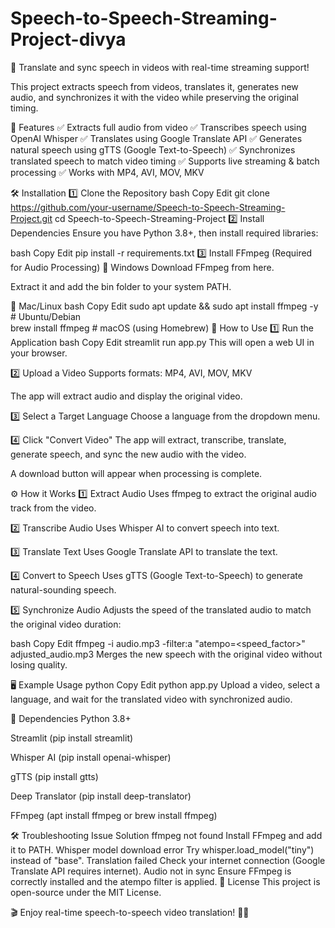 # Speech-to-Speech-Streaming-Project-divya
🚀 Translate and sync speech in videos with real-time streaming support!

This project extracts speech from videos, translates it, generates new audio, and synchronizes it with the video while preserving the original timing.

📌 Features
✅ Extracts full audio from video
✅ Transcribes speech using OpenAI Whisper
✅ Translates using Google Translate API
✅ Generates natural speech using gTTS (Google Text-to-Speech)
✅ Synchronizes translated speech to match video timing
✅ Supports live streaming & batch processing
✅ Works with MP4, AVI, MOV, MKV

🛠 Installation
1️⃣ Clone the Repository
bash
Copy
Edit
git clone https://github.com/your-username/Speech-to-Speech-Streaming-Project.git
cd Speech-to-Speech-Streaming-Project
2️⃣ Install Dependencies
Ensure you have Python 3.8+, then install required libraries:

bash
Copy
Edit
pip install -r requirements.txt
3️⃣ Install FFmpeg (Required for Audio Processing)
🔹 Windows
Download FFmpeg from here.

Extract it and add the bin folder to your system PATH.

🔹 Mac/Linux
bash
Copy
Edit
sudo apt update && sudo apt install ffmpeg -y   # Ubuntu/Debian  
brew install ffmpeg  # macOS (using Homebrew)
🚀 How to Use
1️⃣ Run the Application
bash
Copy
Edit
streamlit run app.py
This will open a web UI in your browser.

2️⃣ Upload a Video
Supports formats: MP4, AVI, MOV, MKV

The app will extract audio and display the original video.

3️⃣ Select a Target Language
Choose a language from the dropdown menu.

4️⃣ Click "Convert Video"
The app will extract, transcribe, translate, generate speech, and sync the new audio with the video.

A download button will appear when processing is complete.

⚙️ How it Works
1️⃣ Extract Audio
Uses ffmpeg to extract the original audio track from the video.

2️⃣ Transcribe Audio
Uses Whisper AI to convert speech into text.

3️⃣ Translate Text
Uses Google Translate API to translate the text.

4️⃣ Convert to Speech
Uses gTTS (Google Text-to-Speech) to generate natural-sounding speech.

5️⃣ Synchronize Audio
Adjusts the speed of the translated audio to match the original video duration:

bash
Copy
Edit
ffmpeg -i audio.mp3 -filter:a "atempo=<speed_factor>" adjusted_audio.mp3
Merges the new speech with the original video without losing quality.

🖥️ Example Usage
python
Copy
Edit
python app.py
Upload a video, select a language, and wait for the translated video with synchronized audio.

📌 Dependencies
Python 3.8+

Streamlit (pip install streamlit)

Whisper AI (pip install openai-whisper)

gTTS (pip install gtts)

Deep Translator (pip install deep-translator)

FFmpeg (apt install ffmpeg or brew install ffmpeg)

🛠 Troubleshooting
Issue	Solution
ffmpeg not found	Install FFmpeg and add it to PATH.
Whisper model download error	Try whisper.load_model("tiny") instead of "base".
Translation failed	Check your internet connection (Google Translate API requires internet).
Audio not in sync	Ensure FFmpeg is correctly installed and the atempo filter is applied.
📜 License
This project is open-source under the MIT License.

🎬 Enjoy real-time speech-to-speech video translation! 🚀✨
